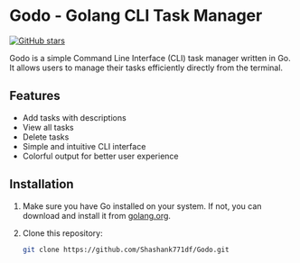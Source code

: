 # Godo - Golang CLI Task Manager

[![GitHub stars](https://img.shields.io/github/stars/Shashank771df/Godo.svg)](https://github.com/Shashank771df/Godo/stargazers)

Godo is a simple Command Line Interface (CLI) task manager written in Go. It allows users to manage their tasks efficiently directly from the terminal.

## Features

- Add tasks with descriptions
- View all tasks
- Delete tasks
- Simple and intuitive CLI interface
- Colorful output for better user experience

## Installation

1. Make sure you have Go installed on your system. If not, you can download and install it from [golang.org](https://golang.org/dl/).
2. Clone this repository:

   ```bash
   git clone https://github.com/Shashank771df/Godo.git
